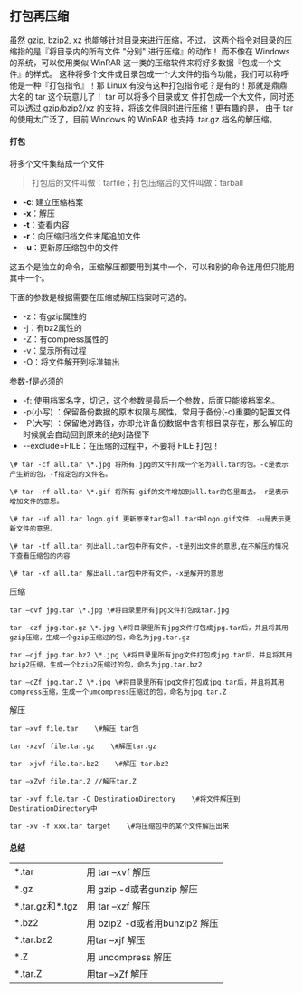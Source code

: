 ## 打包再压缩

虽然 gzip, bzip2, xz 也能够针对目录来进行压缩，不过， 这两个指令对目录的压缩指的是『将目录内的所有文件 "分别" 进行压缩』的动作！ 而不像在 Windows 的系统，可以使用类似 WinRAR 这一类的压缩软件来将好多数据『包成一个文 件』的样式。 这种将多个文件或目录包成一个大文件的指令功能，我们可以称呼他是一种『打包指令』！那 Linux 有没有这种打包指令呢？是有的！那就是鼎鼎大名的 tar 这个玩意儿了！ tar 可以将多个目录或文 件打包成一个大文件，同时还可以透过 gzip/bzip2/xz 的支持，将该文件同时进行压缩！更有趣的是， 由于 tar 的使用太广泛了，目前 Windows 的 WinRAR 也支持 .tar.gz 档名的解压缩。

#### 打包

将多个文件集结成一个文件

> 打包后的文件叫做：tarfile；打包压缩后的文件叫做：tarball

* **-c**: 建立压缩档案
* **-x**：解压
* **-t**：查看内容
* **-r**：向压缩归档文件末尾追加文件
* **-u**：更新原压缩包中的文件

这五个是独立的命令，压缩解压都要用到其中一个，可以和别的命令连用但只能用其中一个。

下面的参数是根据需要在压缩或解压档案时可选的。

* -z：有gzip属性的
* -j：有bz2属性的
* -Z：有compress属性的
* -v：显示所有过程
* -O：将文件解开到标准输出

参数-f是必须的

* -f: 使用档案名字，切记，这个参数是最后一个参数，后面只能接档案名。
* -p\(小写\) ：保留备份数据的原本权限与属性，常用于备份\(-c\)重要的配置文件
* -P\(大写\) ：保留绝对路径，亦即允许备份数据中含有根目录存在，那么解压的时候就会自动回到原来的绝对路径下
* --exclude=FILE：在压缩的过程中，不要将 FILE 打包！

```
\# tar -cf all.tar \*.jpg 将所有.jpg的文件打成一个名为all.tar的包。-c是表示产生新的包，-f指定包的文件名。

\# tar -rf all.tar \*.gif 将所有.gif的文件增加到all.tar的包里面去。-r是表示增加文件的意思。

\# tar -uf all.tar logo.gif 更新原来tar包all.tar中logo.gif文件，-u是表示更新文件的意思。

\# tar -tf all.tar 列出all.tar包中所有文件，-t是列出文件的意思,在不解压的情况下查看压缩包的内容

\# tar -xf all.tar 解出all.tar包中所有文件，-x是解开的意思
```

压缩

```
tar –cvf jpg.tar \*.jpg \#将目录里所有jpg文件打包成tar.jpg

tar –czf jpg.tar.gz \*.jpg \#将目录里所有jpg文件打包成jpg.tar后，并且将其用gzip压缩，生成一个gzip压缩过的包，命名为jpg.tar.gz

tar –cjf jpg.tar.bz2 \*.jpg \#将目录里所有jpg文件打包成jpg.tar后，并且将其用bzip2压缩，生成一个bzip2压缩过的包，命名为jpg.tar.bz2

tar –cZf jpg.tar.Z \*.jpg \#将目录里所有jpg文件打包成jpg.tar后，并且将其用compress压缩，生成一个umcompress压缩过的包，命名为jpg.tar.Z
```

解压

```
tar –xvf file.tar    \#解压 tar包

tar -xzvf file.tar.gz    \#解压tar.gz

tar -xjvf file.tar.bz2    \#解压 tar.bz2

tar –xZvf file.tar.Z //解压tar.Z

tar -xvf file.tar -C DestinationDirectory    \#将文件解压到DestinationDirectory中

tar -xv -f xxx.tar target    \#将压缩包中的某个文件解压出来
```

#### 总结

|  |  |
| :--- | :--- |
| \*.tar | 用 tar –xvf 解压 |
| \*.gz | 用 gzip -d或者gunzip 解压 |
| \*.tar.gz和\*.tgz | 用 tar –xzf 解压 |
| \*.bz2 | 用 bzip2 -d或者用bunzip2 解压 |
| \*.tar.bz2 | 用tar –xjf 解压 |
| \*.Z | 用 uncompress 解压 |
| \*.tar.Z | 用tar –xZf 解压 |




